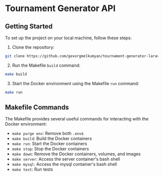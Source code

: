# Tournament Generator API

## Getting Started

To set up the project on your local machine, follow these steps:

1. Clone the repository:

```bash
git clone https://github.com/gevorgmelkumyan/tournament-generator-laravel.git
```

2. Run the Makefile `build` command:

```bash
make build
```

3. Start the Docker environment using the Makefile `run` command:

```bash
make run
```

## Makefile Commands

The Makefile provides several useful commands for interacting with the Docker environment:

- `make purge env`: Remove both `.env`s
- `make build`: Build the Docker containers
- `make run`: Start the Docker containers
- `make stop`: Stop the Docker containers
- `make down`: Remove the Docker containers, volumes, and images
- `make server`: Access the server container's bash shell
- `make mysql`: Access the mysql container's bash shell
- `make test`: Run tests
